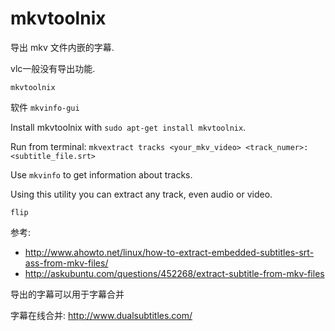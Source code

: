 # mkvtoolnix

导出 mkv 文件内嵌的字幕.

vlc一般没有导出功能.

    mkvtoolnix

软件 `mkvinfo-gui`


Install mkvtoolnix with `sudo apt-get install mkvtoolnix`.

Run from terminal: `mkvextract tracks <your_mkv_video> <track_numer>:<subtitle_file.srt>`

Use `mkvinfo` to get information about tracks.

Using this utility you can extract any track, even audio or video.


`flip`

参考:

* http://www.ahowto.net/linux/how-to-extract-embedded-subtitles-srt-ass-from-mkv-files/
* http://askubuntu.com/questions/452268/extract-subtitle-from-mkv-files

导出的字幕可以用于字幕合并

字幕在线合并: http://www.dualsubtitles.com/